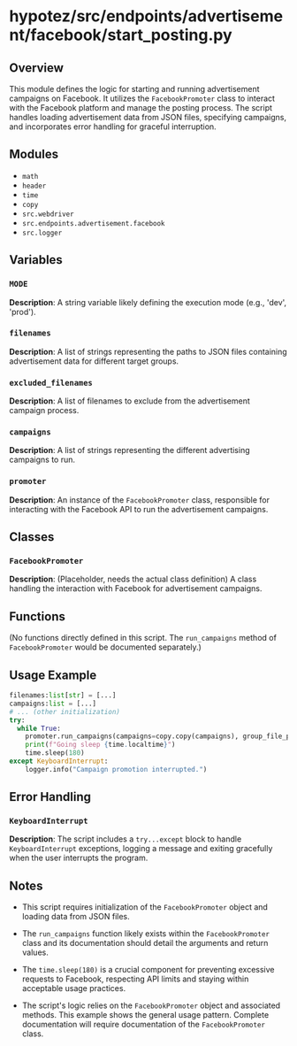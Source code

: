 # hypotez/src/endpoints/advertisement/facebook/start_posting.py

## Overview

This module defines the logic for starting and running advertisement campaigns on Facebook. It utilizes the `FacebookPromoter` class to interact with the Facebook platform and manage the posting process.  The script handles loading advertisement data from JSON files, specifying campaigns, and incorporates error handling for graceful interruption.


## Modules

- `math`
- `header`
- `time`
- `copy`
- `src.webdriver`
- `src.endpoints.advertisement.facebook`
- `src.logger`


## Variables

### `MODE`

**Description**:  A string variable likely defining the execution mode (e.g., 'dev', 'prod').


### `filenames`

**Description**: A list of strings representing the paths to JSON files containing advertisement data for different target groups.


### `excluded_filenames`

**Description**: A list of filenames to exclude from the advertisement campaign process.


### `campaigns`

**Description**: A list of strings representing the different advertising campaigns to run.


### `promoter`

**Description**: An instance of the `FacebookPromoter` class, responsible for interacting with the Facebook API to run the advertisement campaigns.



## Classes

### `FacebookPromoter`

**Description**: (Placeholder, needs the actual class definition) A class handling the interaction with Facebook for advertisement campaigns.


## Functions

(No functions directly defined in this script.  The `run_campaigns` method of `FacebookPromoter` would be documented separately.)


## Usage Example

```python
filenames:list[str] = [...]
campaigns:list = [...]
# ... (other initialization)
try:
  while True:
    promoter.run_campaigns(campaigns=copy.copy(campaigns), group_file_paths=filenames)
    print(f"Going sleep {time.localtime}")
    time.sleep(180)
except KeyboardInterrupt:
    logger.info("Campaign promotion interrupted.")
```

## Error Handling

### `KeyboardInterrupt`

**Description**: The script includes a `try...except` block to handle `KeyboardInterrupt` exceptions, logging a message and exiting gracefully when the user interrupts the program.


## Notes

- This script requires initialization of the `FacebookPromoter` object and loading data from JSON files.


-  The `run_campaigns` function likely exists within the `FacebookPromoter` class and its documentation should detail the arguments and return values.

- The `time.sleep(180)` is a crucial component for preventing excessive requests to Facebook, respecting API limits and staying within acceptable usage practices.


- The script's logic relies on the `FacebookPromoter` object and associated methods. This example shows the general usage pattern. Complete documentation will require documentation of the `FacebookPromoter` class.